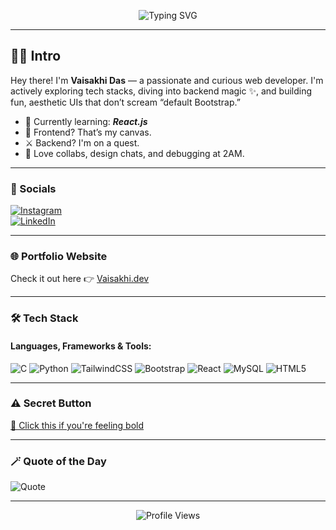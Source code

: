 <!-- Typing animation header -->
<p align="center">
  <img src="https://readme-typing-svg.demolab.com?font=Fira+Code&weight=600&size=24&duration=3000&pause=1500&center=true&vCenter=true&width=435&lines=Hey+there+%F0%9F%91%8B+I'm+Vaisakhi+Das;Full+Stack+Dev+in+the+making...;Frontend+Vibes+%2B+Backend+Grind;Currently+exploring+React;Powered+by+coffee%E2%98%95%EF%B8%8F" alt="Typing SVG" />
</p>

---

## 👩‍💻 Intro

Hey there! I'm **Vaisakhi Das** — a passionate and curious web developer. 
I'm actively exploring tech stacks, diving into backend magic ✨, and building fun, aesthetic UIs that don’t scream “default Bootstrap.”

- 🧠 Currently learning: **_React.js_** <!-- Edit this -->
- 💅 Frontend? That’s my canvas.  
- ⚔️ Backend? I'm on a quest.  
- 💬 Love collabs, design chats, and debugging at 2AM.

---

### 📲 Socials

[![Instagram](https://img.shields.io/badge/Instagram_-E4405F?style=for-the-badge&logo=instagram&logoColor=white)](https://www.instagram.com/vaisakhidas/)  
[![LinkedIn](https://img.shields.io/badge/LinkedIn-0077B5?style=for-the-badge&logo=linkedin&logoColor=white)](https://www.linkedin.com/in/vaisakhi-das/)  
<!-- Replace Instagram and LinkedIn with your handles -->

---

### 🌐 Portfolio Website

Check it out here 👉 [Vaisakhi.dev](https://vaisakhi-portfolio.netlify.app)  
<!-- Replace with your actual domain or portfolio link -->

---

### 🛠️ Tech Stack

#### Languages, Frameworks & Tools:
<!-- Edit badges based on your stack -->
![C](https://img.shields.io/badge/C-00599C?style=for-the-badge&logo=c&logoColor=white)
![Python](https://img.shields.io/badge/Python-3776AB?style=for-the-badge&logo=python&logoColor=white)
![TailwindCSS](https://img.shields.io/badge/Tailwind-06B6D4?style=for-the-badge&logo=tailwindcss&logoColor=white)
![Bootstrap](https://img.shields.io/badge/Bootstrap-8E44AD?style=for-the-badge&logo=bootstrap&logoColor=white)
![React](https://img.shields.io/badge/React-20232A?style=for-the-badge&logo=react&logoColor=61DAFB)
![MySQL](https://img.shields.io/badge/MySQL-00618A?style=for-the-badge&logo=mysql&logoColor=white)
![HTML5](https://img.shields.io/badge/HTML5-e34c26?style=for-the-badge&logo=html5&logoColor=white)
<!-- Add or remove as needed -->

---


### ⚠️ Secret Button

[🧪 Click this if you're feeling bold](https://youtu.be/dQw4w9WgXcQ)

---

### 🪄 Quote of the Day

![Quote](https://quotes-github-readme.vercel.app/api?type=horizontal&theme=radical)

---

<p align="center">
  <img src="https://komarev.com/ghpvc/?username=VaisakhiDas&style=for-the-badge" alt="Profile Views" />
</p>

